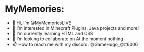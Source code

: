 # MyMemories:

- 👋 Hi, I’m @MyMemoriesLIVE
- 👀 I’m interested in Minecraft Plugins, Java projects and more!
- 🌱 I’m currently learning HTML and CSS
- 💞️ I’m looking to collaborate on At the moment nothing
- 📫 How to reach me with my discord: 🌞GameHugo_🌞#6006

<!---
MyMemoriesLIVE/MyMemoriesLIVE is a ✨ special ✨ repository because its `README.md` (this file) appears on your GitHub profile.
You can click the Preview link to take a look at your changes.
--->
